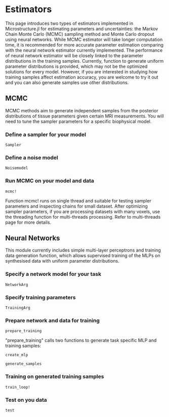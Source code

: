 # Estimators 

This page introduces two types of estimators implemented in Microstructure.jl for estimating parameters and uncertainties: the Markov Chain Monte Carlo (MCMC) sampling method and Monte Carlo dropout using neural networks. While MCMC estimator will take longer computation time, it is recommended for more accurate parameter estimation comparing with the neural network estimator currently implemented. The performance of neural network estimator will be closely linked to the parameter distributions in the training samples. Currently, function to generate uniform parameter distributions is provided, which may not be the optimized solutions for every model. However, if you are interested in studying how training samples affect estimation accuracy, you are welcome to try it out and you can also generate samples use other distributions. 

## MCMC

MCMC methods aim to generate independent samples from the posterior distributions of tissue parameters given certain MRI measurements. You will need to tune the sampler parameters for a specific biophysical model.

### Define a sampler for your model

```@docs
Sampler
```

### Define a noise model

```@docs
Noisemodel
```

### Run MCMC on your model and data

```@docs
mcmc!
```

Function mcmc! runs on single thread and suitable for testing sampler parameters and inspecting chains for small dataset. After optimizing sampler parameters, if you are processing datasets with many voxels, use the threading function for multi-threads processing. Refer to multi-threads page for more details.

## Neural Networks

This module currently includes simple multi-layer perceptrons and training data generation function, which allows supervised training of the MLPs on synthesised data with uniform parameter distributions. 

### Specify a network model for your task

```@docs
NetworkArg
```

### Specify training parameters

```@docs
TrainingArg
```

### Prepare network and data for training

```@docs
prepare_training
```

"prepare_training" calls two functions to generate task specific MLP and training samples:

```@docs
create_mlp
```

```@docs
generate_samples
```

### Training on generated training samples

```@docs
train_loop!
```

### Test on you data

```@docs
test
```


